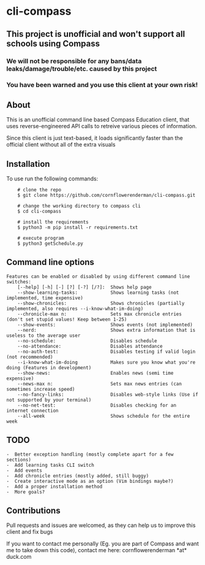 # cli-compass

## This project is unofficial and won't support all schools using Compass

### We will not be responsible for any bans/data leaks/damage/trouble/etc. caused by this project
### You have been warned and you use this client at your own risk!


## About

This is an unofficial command line based Compass Education client, that uses reverse-engineered API calls to retreive various pieces of information.

Since this client is just text-based, it loads significantly faster than the official client without all of the extra visuals

## Installation

To use run the following commands:

``` shell
    # clone the repo
    $ git clone https://github.com/cornflowerenderman/cli-compass.git

    # change the working directory to compass cli
    $ cd cli-compass

    # install the requirements
    $ python3 -m pip install -r requirements.txt

    # execute program
    $ python3 getSchedule.py
```

## Command line options

```
Features can be enabled or disabled by using different command line switches:
    [--help] [-h] [-] [?] [-?] [/?]:  Shows help page
    --show-learning-tasks:            Shows learning tasks (not implemented, time expensive)
    --show-chronicles:                Shows chronicles (partially implemented, also requires --i-know-what-im-doing)
    --chronicle-max n:                Sets max chronicle entries (don't set stupid values! Keep between 1-25)
    --show-events:                    Shows events (not implemented)
    --nerd:                           Shows extra information that is useless to the average user
    --no-schedule:                    Disables schedule
    --no-attendance:                  Disables attendance
    --no-auth-test:                   Disables testing if valid login (not recommended)
    --i-know-what-im-doing            Makes sure you know what you're doing (Features in development)
    --show-news:                      Enables news (semi time expensive)
    --news-max n:                     Sets max news entries (can sometimes increase speed)
    --no-fancy-links:                 Disables web-style links (Use if not supported by your terminal)
    --no-net-test:                    Disables checking for an internet connection
    --all-week                        Shows schedule for the entire week
```
## TODO
    
    -  Better exception handling (mostly complete apart for a few sections)
    -  Add learning tasks CLI switch
    -  Add events
    -  Add chronicle entries (mostly added, still buggy)
    -  Create interactive mode as an option (Vim bindings maybe?)
    -  Add a proper installation method
    -  More goals?

## Contributions

Pull requests and issues are welcomed, as they can help us to improve this client and fix bugs

If you want to contact me personally (Eg. you are part of Compass and want me to take down this code), contact me here: cornflowerenderman \*at\* duck.com
